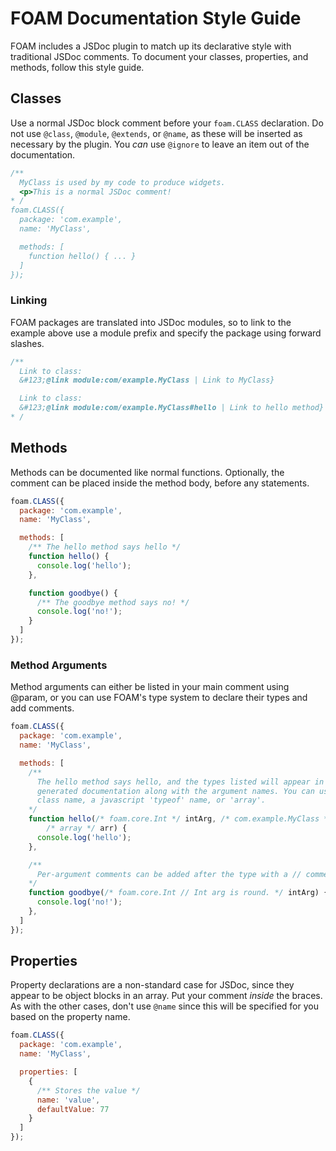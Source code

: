# FOAM Documentation Style Guide

FOAM includes a JSDoc plugin to match up its declarative style with traditional
JSDoc comments. To document your classes, properties, and methods, follow this
style guide.

## Classes

Use a normal JSDoc block comment before your `foam.CLASS` declaration. Do not use
`@class`, `@module`, `@extends`, or `@name`, as these will be inserted as necessary
by the plugin. You _can_ use `@ignore` to leave an item out of the documentation.

```javascript
/**
  MyClass is used by my code to produce widgets.
  <p>This is a normal JSDoc comment!
* /
foam.CLASS({
  package: 'com.example',
  name: 'MyClass',

  methods: [
    function hello() { ... }
  ]
});

```

### Linking

FOAM packages are translated into JSDoc modules, so to link to the example above
use a module prefix and specify the package using forward slashes.

```javascript
/**
  Link to class:
  &#123;@link module:com/example.MyClass | Link to MyClass}

  Link to class:
  &#123;@link module:com/example.MyClass#hello | Link to hello method}
* /
```

## Methods

Methods can be documented like normal functions. Optionally, the comment can be
placed inside the method body, before any statements.

```javascript
foam.CLASS({
  package: 'com.example',
  name: 'MyClass',

  methods: [
    /** The hello method says hello */
    function hello() {
      console.log('hello');
    },

    function goodbye() {
      /** The goodbye method says no! */
      console.log('no!');
    }
  ]
});
```

### Method Arguments

Method arguments can either be listed in your main comment using @param,
or you can use FOAM's type system to declare their types and add comments.

```javascript
foam.CLASS({
  package: 'com.example',
  name: 'MyClass',

  methods: [
    /**
      The hello method says hello, and the types listed will appear in the
      generated documentation along with the argument names. You can use a
      class name, a javascript 'typeof' name, or 'array'.
    */
    function hello(/* foam.core.Int */ intArg, /* com.example.MyClass */ other,
        /* array */ arr) {
      console.log('hello');
    },

    /**
      Per-argument comments can be added after the type with a // comment.
    */
    function goodbye(/* foam.core.Int // Int arg is round. */ intArg) {
      console.log('no!');
    },
  ]
});
```

## Properties

Property declarations are a non-standard case for JSDoc, since they appear to be object
blocks in an array. Put your comment *inside* the braces. As with the other cases,
don't use `@name` since this will be specified for you based on the property name.

```javascript
foam.CLASS({
  package: 'com.example',
  name: 'MyClass',

  properties: [
    {
      /** Stores the value */
      name: 'value',
      defaultValue: 77
    }
  ]
});
```




